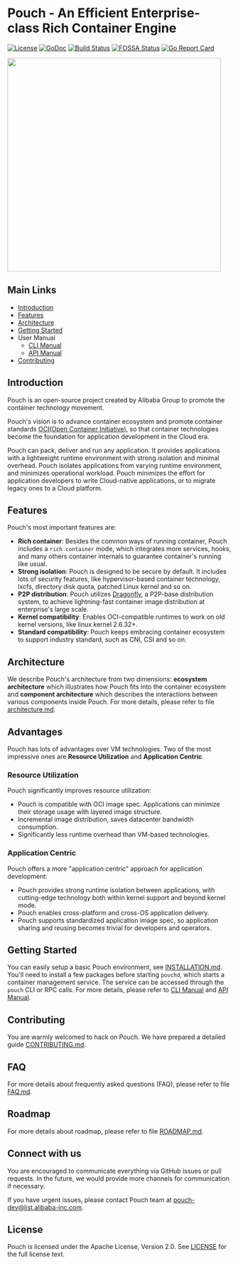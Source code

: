 
Pouch - An Efficient Enterprise-class Rich Container Engine
================

[![License](https://img.shields.io/badge/license-Apache%202-4EB1BA.svg)](https://www.apache.org/licenses/LICENSE-2.0.html)
[![GoDoc](https://godoc.org/github.com/alibaba/pouch?status.svg)](https://godoc.org/github.com/alibaba/pouch)
[![Build Status](https://travis-ci.org/alibaba/pouch.svg?branch=master)](https://travis-ci.org/alibaba/pouch)
[![FOSSA Status](https://app.fossa.io/api/projects/git%2Bhttps%3A%2F%2Fgithub.com%2Falibaba%2Fpouch.svg?type=shield)](https://app.fossa.io/projects/git%2Bhttps%3A%2F%2Fgithub.com%2Falibaba%2Fpouch?ref=badge_shield)
[![Go Report Card](https://goreportcard.com/badge/github.com/alibaba/pouch)](https://goreportcard.com/report/github.com/alibaba/pouch)

<img src="docs/static_files/logo/pouch_10x4_orange.png" width="480">

## Main Links

- [Introduction](#introduction)
- [Features](#features)
- [Architecture](#architecture)
- [Getting Started](#getting-started)
- User Manual
    - [CLI Manual](docs/commandline)
    - [API Manual](docs/api)
- [Contributing](#contributing)

## Introduction

Pouch is an open-source project created by Alibaba Group to promote the container technology movement.

Pouch's vision is to advance container ecosystem and promote container standards [OCI(Open Container Initiative)](https://github.com/opencontainers), so that container technologies become the foundation for application development in the Cloud era.

Pouch can pack, deliver and run any application. It provides applications with a lightweight runtime environment with strong isolation and minimal overhead. Pouch isolates applications from varying runtime environment, and minimizes operational workload. Pouch minimizes the effort for application developers to write Cloud-native applications, or to migrate legacy ones to a Cloud platform.

## Features

Pouch's most important features are:

- **Rich container**: Besides the common ways of running container, Pouch includes a `rich container` mode, which integrates more services, hooks, and many others container internals to guarantee container's running like usual.
- **Strong isolation**: Pouch is designed to be secure by default. It includes lots of security features, like hypervisor-based container technology, lxcfs, directory disk quota, patched Linux kernel and so on.
- **P2P distribution**: Pouch utilizes [Dragonfly](https://github.com/alibaba/dragonfly), a P2P-base distribution system, to achieve lightning-fast container image distribution at enterprise's large scale.
- **Kernel compatibility**: Enables OCI-compatible runtimes to work on old kernel versions, like linux kernel 2.6.32+.
- **Standard compatibility**: Pouch keeps embracing container ecosystem to support industry standard, such as CNI, CSI and so on.

## Architecture

We describe Pouch's architecture from two dimensions: **ecosystem architecture**  which illustrates how Pouch fits into the container ecosystem and **component architecture** which describes the interactions between various components inside Pouch. For more details, please refer to file [architecture.md](docs/architecture.md).

## Advantages

Pouch has lots of advantages over VM technologies. Two of the most impressive ones are **Resource Utilization** and **Application Centric**.

### Resource Utilization

Pouch significantly improves resource utilization:

* Pouch is compatible with OCI image spec. Applications can minimize their storage usage with layered image structure.
* Incremental image distribution, saves datacenter bandwidth consumption.
* Significantly less runtime overhead than VM-based technologies.

### Application Centric

Pouch offers a more "application centric" approach for application development:

* Pouch provides strong runtime isolation between applications, with cutting-edge technology both within kernel support and beyond kernel mode.
* Pouch enables cross-platform and cross-OS application delivery.
* Pouch supports standardized application image spec, so application sharing and reusing becomes trivial for developers and operators.

## Getting Started

You can easily setup a basic Pouch environment, see [INSTALLATION.md](INSTALLATION.md). You'll need to install a few packages before starting `pouchd`, which starts a container management service. The service can be accessed through the `pouch` CLI or RPC calls. For more details, please refer to [CLI Manual](docs/commandline) and [API Manual](docs/api).

## Contributing

You are warmly welcomed to hack on Pouch. We have prepared a detailed guide [CONTRIBUTING.md](CONTRIBUTING.md).

## FAQ

For more details about frequently asked questions (FAQ), please refer to file [FAQ.md](FAQ.md).

## Roadmap

For more details about roadmap, please refer to file [ROADMAP.md](ROADMAP.md).

## Connect with us

You are encouraged to communicate everything via GitHub issues or pull requests. In the future, we would provide more channels for communication if necessary.

If you have urgent issues, please contact Pouch team at [pouch-dev@list.alibaba-inc.com](mailto:pouch-dev@list.alibaba-inc.com).

## License

Pouch is licensed under the Apache License, Version 2.0. See [LICENSE](LICENSE) for the full license text.
